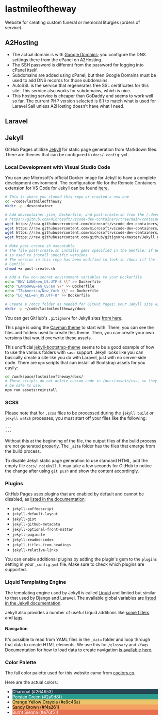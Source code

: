 # lastmileoftheway

Website for creating custom funeral or memorial liturgies (orders of service).

## A2Hosting

- The actual domain is with [Google Domains](https://domains.google.com); you
configure the DNS settings there from the cPanel on A2Hosting.
- The SSH password is different from the password for logging into cPanel itself.
- Subdomains are added using cPanel, but then Google Domains must be used to add
  DNS records for those subdomains.
- AutoSSL is the service that regenerates free SSL certificates for this site.
  This service also works for subdomains, which is nice.
- This hosting service is cheaper than GoDaddy and seems to work well so far.
  The current PHP version selected is 8.1 to match what is used for Laravel Sail
  unless A2Hosting doesn't have what I need.

## Laravel

## Jekyll

GitHub Pages utilitize [Jekyll](https://jekyllrb.com/) for static page generation
from Markdown files. There are themes that can be configured in `docs/_config.yml`.

### Local Development with Visual Studio Code

You can use Microsoft's official Docker image for Jekyll to have a complete development
environment. The configuration file for the Remote Containers extension for
VS Code for Jekyll can be found [here](https://github.com/microsoft/vscode-dev-containers/tree/main/containers/jekyll).

```bash
# This is where you cloned this repo or created a new one
cd ~/code/lastmileoftheway
mkdir -p .devcontainer

# Add devcontainer.json, Dockerfile, and post-create.sh from the /.devcontainer folder of this repo:
# https://github.com/microsoft/vscode-dev-containers/tree/main/containers/jekyll/.devcontainer
wget https://raw.githubusercontent.com/microsoft/vscode-dev-containers/main/containers/jekyll/.devcontainer/Dockerfile
wget https://raw.githubusercontent.com/microsoft/vscode-dev-containers/main/containers/jekyll/.devcontainer/devcontainer.json
wget https://raw.githubusercontent.com/microsoft/vscode-dev-containers/main/containers/jekyll/.devcontainer/post-create.sh
wget https://raw.githubusercontent.com/github/gitignore/master/Jekyll.gitignore

# Make post-create.sh executable
# The file post-create.sh installs gems specified in the Gemfile; if Gemfile.lock exists, that
# is used to install specific versions
# The version in this repo has been modified to look in /docs (if the folder exists) for the
# Gemfile
chmod +x post-create.sh

# Add a few non-secret environment variables to your Dockerfile
echo "ENV LANG=en_US.UTF-8 \\" >> Dockerfile
echo "LANGUAGE=en_US:en \\" >> Dockerfile
echo "TZ=America/New_York \\" >> Dockerfile
echo "LC_ALL=en_US.UTF-8" >> Dockerfile

# Create a /docs folder as needed for GitHub Pages; your Jekyll site will be hosted from there
mkdir -p ~/code/lastmileoftheway/docs

```

You can get GitHub's `.gitignore` for Jekyll sites [from here](https://github.com/github/gitignore/blob/master/Jekyll.gitignore).

This page is using the [Cayman theme](https://github.com/pages-themes/cayman) to start with. There,
you can see the files and folders used to create this theme. Then, you can create your own versions
that would overwrite these assets.

This unofficial [jekyll-bootstrap-theme](https://github.com/jonaharagon/jekyll-bootstrap-theme)
seems to be a good example of how to use the various folders with `sass` support. Jekyll
looks like you can basically create a site like you do with Laravel, just with no server-side code.
There are `npm` scripts that can install all Bootstrap assets for you easily:

```bash
cd /workspace/lastmileoftheway/docs/
# These scripts do not delete custom code in /docs/assets/css, so they should
# be safe to use.
npm run assets:reinstall
```

### SCSS

Please note that for `.scss` files to be processed during the `jekyll build` or
`jekyll watch` processes, you must start off your files like the following:

```sass
---
---
```

Without this at the beginning of the file, the output files of the build process are not
generated properly. The `_site` folder has the files that emerge from the build process.

To disable Jekyll static page generation to use standard HTML, add the empty
file `docs/.nojekyll`. It may take a few seconds for GitHub to notice the change
after using `git push` and show the content accordingly.

### Plugins

GitHub Pages uses plugins that are enabled by default and cannot be disabled,
as [listed in the documentation](https://docs.github.com/en/pages/setting-up-a-github-pages-site-with-jekyll/about-github-pages-and-jekyll#plugins):

- `jekyll-coffeescript`
- `jekyll-default-layout`
- `jekyll-gist`
- `jekyll-github-metadata`
- `jekyll-optional-front-matter`
- `jekyll-paginate`
- `jekyll-readme-index`
- `jekyll-titles-from-headings`
- `jekyll-relative-links`

You can enable additional plugins by adding the plugin's gem to the `plugins`
setting in your `_config.yml` file. Make sure to check which plugins are supported.

### Liquid Templating Engine

The templating engine used by Jekyll is called [Liquid](https://shopify.github.io/liquid/)
and limited but similar to that used by Django and Laravel. The available global
variables are [listed in the Jekyll documentation](https://jekyllrb.com/docs/variables/).

Jekyll also provides a number of useful Liquid additions like [some filters](https://jekyllrb.com/docs/liquid/filters/)
and [tags](https://jekyllrb.com/docs/liquid/tags/).

#### Navigation

It's possible to read from YAML files in the `_data` folder and loop through
that data to create HTML elements. We use this for `/glossary` and `/faqs`. Documentation
for how to load data to create navigation [is available here](https://jekyllrb.com/tutorials/navigation/).

### Color Palette

The fall color palette used for this website came from [coolors.co](https://coolors.co/264653-2a9d8f-e9c46a-f4a261-e76f51).

Here are the actual colors:

- <div style="background-color:#264653; color: #fff">Charcoal (#264653)</div>
- <div style="background-color:#2a9d8f; color: #fff">Persian Green (#2a9d8f)</div>
- <div style="background-color:#e9c46a; color: #000">Orange Yellow Crayola (#e9c46a)</div>
- <div style="background-color:#f4a261; color: #000">Sandy Brown (#f4a261)</div>
- <div style="background-color:#e76f51; color: #fff">Burnt Sienna (#e76f51)</div>
